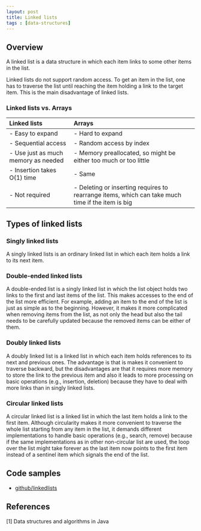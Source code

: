 ```yaml
---
layout: post
title: Linked lists
tags : [data-structures]
---
```


## Overview

A linked list is a data structure in which each item links to some other items in the list.

Linked lists do not support random access. To get an item in the list, one has to traverse the list until reaching the item holding a link to the target item. This is the main disadvantage of linked lists.

<!--break-->

### Linked lists vs. Arrays

| Linked lists | Arrays |
| :------------- | :------------- |
| - Easy to expand | - Hard to expand       |
| - Sequential access | - Random access by index |
| - Use just as much memory as needed | - Memory preallocated, so might be either too much or too little |
| - Insertion takes O(1) time | - Same |
| - Not required  | - Deleting or inserting requires to rearrange items, which can take much time if the item is big |

## Types of linked lists

### Singly linked lists

A singly linked lists is an ordinary linked list in which each item holds a link to its next item.

### Double-ended linked lists

A double-ended list is a singly linked list in which the list object holds two links to the first and last items of the list. This makes accesses to the end of the list more efficient. For example, adding an item to the end of the list is just as simple as to the beginning. However, it makes it more complicated when removing items from the list, as not only the head but also the tail needs to be carefully updated because the removed items can be either of them.

### Doubly linked lists

A doubly linked list is a linked list in which each item holds references to its next and previous ones. The advantage is that is makes it convenient to traverse backward, but the disadvantages are that it requires more memory to store the link to the previous item and also it leads to more processing on basic operations (e.g., insertion, deletion) because they have to deal with more links than in singly linked lists.

### Circular linked lists

A circular linked list is a linked list in which the last item holds a link to the first item. Although circularity makes it more convenient to traverse the whole list starting from any item in the list, it demands different implementations to handle basic operations (e.g., search, remove) because if the same implementations as in other non-circular list are used, the loop over the list might take forever as the last item now points to the first item instead of a sentinel item which signals the end of the list.

## Code samples

- [github/linkedlists](https://github.com/khanhpdt/java-playground/tree/master/src/main/java/org/khanhpdt/javaplayground/datastructures/linkedlists)

## References

[1] Data structures and algorithms in Java
